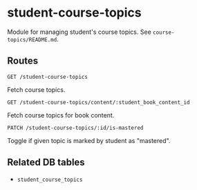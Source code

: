 # student-course-topics

Module for managing student's course topics. See `course-topics/README.md`.

## Routes

`GET /student-course-topics`

Fetch course topics.

`GET /student-course-topics/content/:student_book_content_id`

Fetch course topics for book content.

`PATCH /student-course-topics/:id/is-mastered`

Toggle if given topic is marked by student as "mastered".

## Related DB tables
- `student_course_topics`
